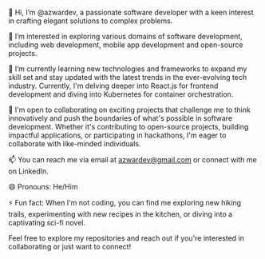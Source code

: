 👋 Hi, I’m @azwardev, a passionate software developer with a keen interest in crafting elegant solutions to complex problems.

👀 I’m interested in exploring various domains of software development, including web development, mobile app development and open-source projects.

🌱 I’m currently learning new technologies and frameworks to expand my skill set and stay updated with the latest trends in the ever-evolving tech industry. Currently, I'm delving deeper into React.js for frontend development and diving into Kubernetes for container orchestration.

💼 I'm open to collaborating on exciting projects that challenge me to think innovatively and push the boundaries of what's possible in software development. Whether it's contributing to open-source projects, building impactful applications, or participating in hackathons, I'm eager to collaborate with like-minded individuals.

📫 You can reach me via email at azwardev@gmail.com or connect with me on LinkedIn.

😄 Pronouns: He/Him

⚡ Fun fact: When I'm not coding, you can find me exploring new hiking trails, experimenting with new recipes in the kitchen, or diving into a captivating sci-fi novel.

Feel free to explore my repositories and reach out if you're interested in collaborating or just want to connect!
<!---
azwardev/azwardev is a ✨ special ✨ repository because its `README.md` (this file) appears on your GitHub profile.
You can click the Preview link to take a look at your changes.
--->
